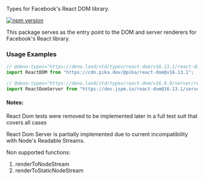Types for Facebook's React DOM library.

[![npm version](https://img.shields.io/npm/v/react-dom.svg?style=flat)](https://www.npmjs.com/package/react-dom)

This package serves as the entry point to the DOM and server renderers for
Facebook's React library.

### Usage Examples

```typescript
// @deno-types="https://deno.land/std/types/react-dom/v16.13.1/react-dom.d.ts"
import ReactDOM from "https://cdn.pika.dev/@pika/react-dom@v16.13.1";
```

```typescript
// @deno-types="https://deno.land/std/types/react-dom/v16.9.0/server/react-dom-server.d.ts"
import ReactDomServer from "https://dev.jspm.io/react-dom@16.13.1/server.js";
```

#### Notes:

React Dom tests were removed to be implemented later in a full test suit that covers all cases

React Dom Server is partially implemented due to current incompatibility with
Node's Readable Streams.

Non supported functions:

1. renderToNodeStream
1. renderToStaticNodeStream
